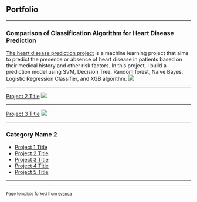## Portfolio

---

### Comparison of Classification Algorithm for Heart Disease Prediction

[The heart disease prediction project](https://github.com/bezawitlake/Heart-Disease-Prediction)
is a machine learning project that aims to predict the presence or absence of heart disease in patients based on their medical history and other risk factors. In this project, I build a prediction model using SVM, Decision Tree, Random forest, Naive Bayes, Logistic Regression Classifier, and XGB algorithm.
<img src="images/dummy_thumbnail.jpg?raw=true"/> 


---
[Project 2 Title](/pdf/sample_presentation.pdf)
<img src="images/dummy_thumbnail.jpg?raw=true"/>

---
[Project 3 Title](http://example.com/)
<img src="images/dummy_thumbnail.jpg?raw=true"/>

---

### Category Name 2

- [Project 1 Title](http://example.com/)
- [Project 2 Title](http://example.com/)
- [Project 3 Title](http://example.com/)
- [Project 4 Title](http://example.com/)
- [Project 5 Title](http://example.com/)

---




---
<p style="font-size:11px">Page template forked from <a href="https://github.com/evanca/quick-portfolio">evanca</a></p>
<!-- Remove above link if you don't want to attibute -->
